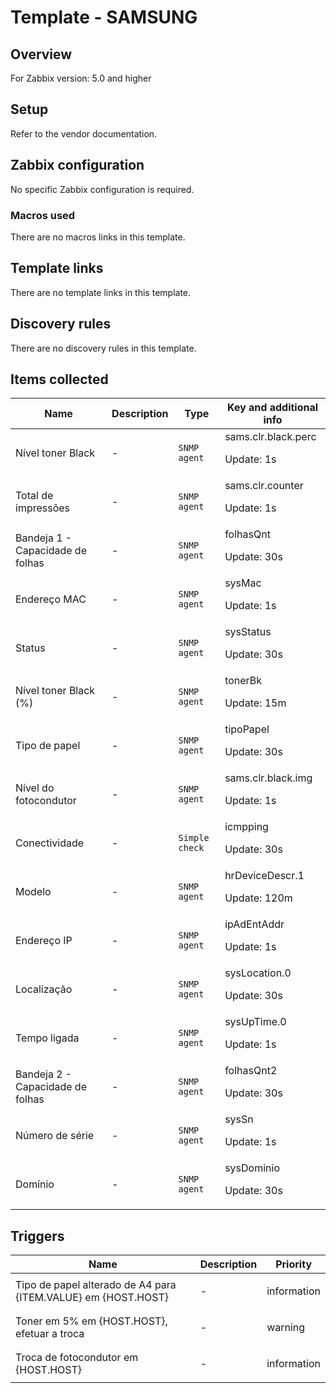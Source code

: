 # Template - SAMSUNG

## Overview

For Zabbix version: 5.0 and higher

## Setup

Refer to the vendor documentation.

## Zabbix configuration

No specific Zabbix configuration is required.

### Macros used

There are no macros links in this template.

## Template links

There are no template links in this template.

## Discovery rules

There are no discovery rules in this template.

## Items collected

|Name|Description|Type|Key and additional info|
|----|-----------|----|----|
|Nível toner Black|<p>-</p>|`SNMP agent`|sams.clr.black.perc<p>Update: 1s</p>|
|Total de impressões|<p>-</p>|`SNMP agent`|sams.clr.counter<p>Update: 1s</p>|
|Bandeja 1 - Capacidade de folhas|<p>-</p>|`SNMP agent`|folhasQnt<p>Update: 30s</p>|
|Endereço MAC|<p>-</p>|`SNMP agent`|sysMac<p>Update: 1s</p>|
|Status|<p>-</p>|`SNMP agent`|sysStatus<p>Update: 30s</p>|
|Nível toner Black (%)|<p>-</p>|`SNMP agent`|tonerBk<p>Update: 15m</p>|
|Tipo de papel|<p>-</p>|`SNMP agent`|tipoPapel<p>Update: 30s</p>|
|Nível do fotocondutor|<p>-</p>|`SNMP agent`|sams.clr.black.img<p>Update: 1s</p>|
|Conectividade|<p>-</p>|`Simple check`|icmpping<p>Update: 30s</p>|
|Modelo|<p>-</p>|`SNMP agent`|hrDeviceDescr.1<p>Update: 120m</p>|
|Endereço IP|<p>-</p>|`SNMP agent`|ipAdEntAddr<p>Update: 1s</p>|
|Localização|<p>-</p>|`SNMP agent`|sysLocation.0<p>Update: 30s</p>|
|Tempo ligada|<p>-</p>|`SNMP agent`|sysUpTime.0<p>Update: 1s</p>|
|Bandeja 2 - Capacidade de folhas|<p>-</p>|`SNMP agent`|folhasQnt2<p>Update: 30s</p>|
|Número de série|<p>-</p>|`SNMP agent`|sysSn<p>Update: 1s</p>|
|Domínio|<p>-</p>|`SNMP agent`|sysDominio<p>Update: 30s</p>|
## Triggers

|Name|Description|Priority|
|----|-----------|----|
|Tipo de papel alterado de  A4 para {ITEM.VALUE} em {HOST.HOST}|<p>-</p>|information|
|Toner em 5% em {HOST.HOST}, efetuar a troca|<p>-</p>|warning|
|Troca de fotocondutor em {HOST.HOST}|<p>-</p>|information|

